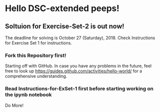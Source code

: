 # Hello DSC-extended peeps!

## Soltuion for Exercise-Set-2 is out now!

The deadline for solving is October 27 (Saturday), 2018.
Check Instructions for Exercise Set 1 for instructions.

### Fork this Repository first!

Starting off with GitHub.
In case you have any problems in the future, feel free to look up https://guides.github.com/activities/hello-world/
for a comprehensive understanding.

### Read Instructions-for-ExSet-1 first before starting working on the ipynb notebook

Do More!
